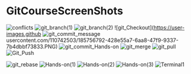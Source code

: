 # GitCourseScreenShots
![conflicts](https://user-images.githubusercontent.com/110742503/185756776-1c6f1fdc-5f29-4477-abdc-90b1608c5105.PNG)
![git_branch(1)](https://user-images.githubusercontent.com/110742503/185756782-da84a41c-c653-431a-a42b-a712cd3cb3ae.PNG)
![git_branch(2)](https://user-images.githubusercontent.com/110742503/185756789-949d1166-3a04-4079-b336-1ced8197d935.PNG)
![git_Checkout](https://user-images.github
![git_commit_message](https://user-images.githubusercontent.com/110742503/185756797-97413abb-b022-4f5e-b95b-f1fd6e352a97.PNG)
usercontent.com/110742503/185756792-428e55a7-6aa8-47f9-9337-7b4dbbf73833.PNG)
![git_commit_Hands-on](https://user-images.githubusercontent.com/110742503/185756794-cfedbaf5-cd98-4ef6-80d1-6f43342a5f28.PNG)
![git_merge](https://user-images.githubusercontent.com/110742503/185756800-390a7680-3bd7-4a10-adb9-f607e9260330.PNG)
![git_pull](https://user-images.githubusercontent.com/110742503/185756805-81dac97a-7954-42ff-912d-27c44082107c.PNG)
![Git_Push](https://user-images.githubusercontent.com/110742503/185756812-ef495430-b067-4012-9432-27f8ad507a03.PNG)

![git_rebase](https://user-images.githubusercontent.com/110742503/185756816-587b8445-6523-4644-aecb-e696917e51af.PNG)
![Hands-on(1)](https://user-images.githubusercontent.com/110742503/185756818-b8cb5be5-d26d-4aa7-957b-740b43421fe2.PNG)
![Hands-on(2)](https://user-images.githubusercontent.com/110742503/185756823-1a8afa2e-a53d-42aa-ab83-d7cdf3d0a394.PNG)
![Hands-on(3)](https://user-images.githubusercontent.com/110742503/185756826-1598ec73-6115-4a2b-9232-8d4ab24890b5.PNG)
![Terminal1](https://user-images.githubusercontent.com/110742503/185756836-b9292d88-eb5e-4dcf-b3ac-cc220066551f.PNG)

